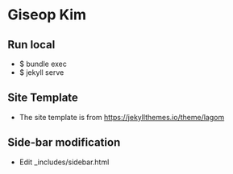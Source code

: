 # Giseop Kim

## Run local
- $ bundle exec
- $ jekyll serve

## Site Template 
- The site template is from https://jekyllthemes.io/theme/lagom 

## Side-bar modification
- Edit _includes/sidebar.html

